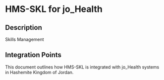 # HMS-SKL for jo_Health

## Description

Skills Management

## Integration Points

This document outlines how HMS-SKL is integrated with jo_Health systems in Hashemite Kingdom of Jordan.
